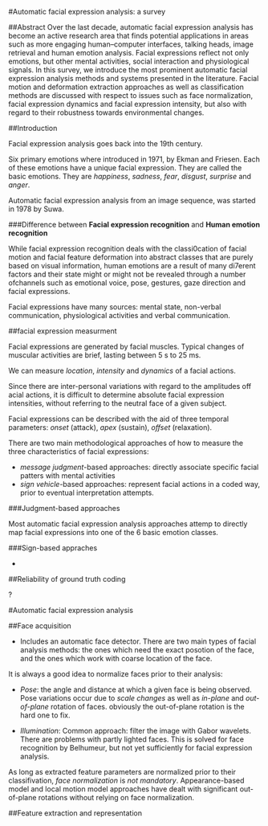 #Automatic facial expression analysis: a survey

##Abstract
Over the last decade, automatic facial expression analysis has become an active research area that finds potential applications in areas such as more engaging human–computer interfaces, talking heads, image retrieval and human emotion analysis. Facial expressions reflect not only emotions, but other mental activities, social interaction and physiological signals. In this survey, we introduce the most prominent automatic facial expression analysis methods and systems presented in the literature. Facial motion and deformation extraction approaches as well as classification methods are discussed with respect to issues such as face normalization, facial expression dynamics and facial expression intensity, but also with regard to their robustness towards environmental changes.

##Introduction

Facial expression analysis goes back into the 19th century.

Six primary emotions where introduced in 1971, by Ekman and Friesen. Each of these emotions have a unique facial expression. They are called the basic emotions.
They are *happiness*, *sadness*, *fear*, *disgust*, *surprise* and *anger*.

Automatic facial expression analysis from an image sequence, was started in 1978 by Suwa.

###Difference between **Facial expression recognition** and **Human emotion recognition**

While facial expression recognition deals with the classi0cation of facial motion and facial feature deformation into abstract classes that are purely based on visual information, human emotions are a result of many di7erent factors and their state might or might not be revealed through a number ofchannels such as emotional voice, pose, gestures, gaze direction and facial expressions.

Facial expressions have many sources: mental state, non-verbal communication, physiological activities and verbal communication.

##facial expression measurment

Facial expressions are generated by facial muscles.
Typical changes of muscular activities are brief, lasting between 5 s to 25 ms.

We can measure _location_, _intensity_ and _dynamics_ of a facial actions.

Since there are inter-personal variations with regard to the amplitudes off acial actions, it is difficult to determine absolute facial expression intensities, without referring to the neutral face of a given subject.

Facial expressions can be described with the aid of three temporal parameters: _onset_ (attack), _apex_ (sustain), _offset_ (relaxation).

There are two main methodological approaches of how to measure the three characteristics of facial expressions:

* _message judgment_-based approaches: directly associate specific facial patters with mental activities
* _sign vehicle_-based approaches: represent facial actions in a coded way, prior to eventual interpretation attempts.

###Judgment-based approaches

Most automatic facial expression analysis approaches attemp to directly map facial expressions into one of the 6 basic emotion classes.

###Sign-based appraches

-

##Reliability of ground truth coding

?

#Automatic facial expression analysis

##Face acquisition

* Includes an automatic face detector.
There are two main types of facial analysis methods: the ones which need the exact posotion of the face, and the ones which work with coarse location of the face.

It is always a good idea to normalize faces prior to their analysis:
  * _Pose_: the angle and distance at which a given face is being observed.
  Pose variations occur due to *scale changes* as well as *in-plane* and *out-of-plane* rotation of faces.
  obviously the out-of-plane rotation is the hard one to fix.

  * _Illumination_: Common approach: filter the image with Gabor wavelets.
  There are problems with partly lighted faces. This is solved for face recognition by Belhumeur, but not yet sufficiently for facial expression analysis.

As long as extracted feature parameters are normalized prior to their classifivation, _face normalization_ is _not mandatory_. Appearance-based model and local motion model approaches have dealt with significant out-of-plane rotations without relying on face normalization.

##Feature extraction and representation

